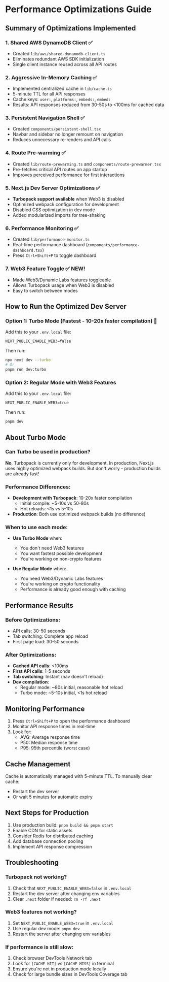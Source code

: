 # Performance Optimizations Guide

## Summary of Optimizations Implemented

### 1. **Shared AWS DynamoDB Client** ✅
- Created `lib/aws/shared-dynamodb-client.ts`
- Eliminates redundant AWS SDK initialization
- Single client instance reused across all API routes

### 2. **Aggressive In-Memory Caching** ✅
- Implemented centralized cache in `lib/cache.ts`
- 5-minute TTL for all API responses
- Cache keys: `user:`, `platforms:`, `embeds:`, `embed:`
- Results: API responses reduced from 30-50s to <100ms for cached data

### 3. **Persistent Navigation Shell** ✅
- Created `components/persistent-shell.tsx`
- Navbar and sidebar no longer remount on navigation
- Reduces unnecessary re-renders and API calls

### 4. **Route Pre-warming** ✅
- Created `lib/route-prewarming.ts` and `components/route-prewarmer.tsx`
- Pre-fetches critical API routes on app startup
- Improves perceived performance for first interactions

### 5. **Next.js Dev Server Optimizations** ✅
- **Turbopack support available** when Web3 is disabled
- Optimized webpack configuration for development
- Disabled CSS optimization in dev mode
- Added modularized imports for tree-shaking

### 6. **Performance Monitoring** ✅
- Created `lib/performance-monitor.ts`
- Real-time performance dashboard (`components/performance-dashboard.tsx`)
- Press `Ctrl+Shift+P` to toggle dashboard

### 7. **Web3 Feature Toggle** ✅ NEW!
- Made Web3/Dynamic Labs features toggleable
- Allows Turbopack usage when Web3 is disabled
- Easy to switch between modes

## How to Run the Optimized Dev Server

### Option 1: Turbo Mode (Fastest - 10-20x faster compilation) 🚀
Add this to your `.env.local` file:
```
NEXT_PUBLIC_ENABLE_WEB3=false
```

Then run:
```bash
npx next dev --turbo
# Or
pnpm run dev:turbo
```

### Option 2: Regular Mode with Web3 Features
Add this to your `.env.local` file:
```
NEXT_PUBLIC_ENABLE_WEB3=true
```

Then run:
```bash
pnpm dev
```

## About Turbo Mode

### Can Turbo be used in production?
**No**, Turbopack is currently only for development. In production, Next.js uses highly optimized webpack builds. But don't worry - production builds are already fast!

### Performance Differences:
- **Development with Turbopack**: 10-20x faster compilation
  - Initial compile: ~5-10s vs 50-80s
  - Hot reloads: <1s vs 5-10s
- **Production**: Both use optimized webpack builds (no difference)

### When to use each mode:
- **Use Turbo Mode** when:
  - You don't need Web3 features
  - You want fastest possible development
  - You're working on non-crypto features
  
- **Use Regular Mode** when:
  - You need Web3/Dynamic Labs features
  - You're working on crypto functionality
  - Performance is already good enough with caching

## Performance Results

### Before Optimizations:
- API calls: 30-50 seconds
- Tab switching: Complete app reload
- First page load: 30-50 seconds

### After Optimizations:
- **Cached API calls**: <100ms
- **First API calls**: 1-5 seconds  
- **Tab switching**: Instant (nav doesn't reload)
- **Dev compilation**: 
  - Regular mode: ~80s initial, reasonable hot reload
  - Turbo mode: ~5-10s initial, <1s hot reload

## Monitoring Performance

1. Press `Ctrl+Shift+P` to open the performance dashboard
2. Monitor API response times in real-time
3. Look for:
   - AVG: Average response time
   - P50: Median response time
   - P95: 95th percentile (worst case)

## Cache Management

Cache is automatically managed with 5-minute TTL. To manually clear cache:
- Restart the dev server
- Or wait 5 minutes for automatic expiry

## Next Steps for Production

1. Use production build: `pnpm build && pnpm start`
2. Enable CDN for static assets
3. Consider Redis for distributed caching
4. Add database connection pooling
5. Implement API response compression

## Troubleshooting

### Turbopack not working?
1. Check that `NEXT_PUBLIC_ENABLE_WEB3=false` in `.env.local`
2. Restart the dev server after changing env variables
3. Clear `.next` folder if needed: `rm -rf .next`

### Web3 features not working?
1. Set `NEXT_PUBLIC_ENABLE_WEB3=true` in `.env.local`
2. Use regular dev mode: `pnpm dev`
3. Restart the server after changing env variables

### If performance is still slow:
1. Check browser DevTools Network tab
2. Look for `[CACHE HIT]` vs `[CACHE MISS]` in terminal
3. Ensure you're not in production mode locally
4. Check for large bundle sizes in DevTools Coverage tab 